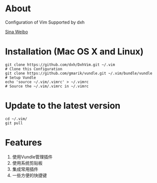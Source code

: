 # About 
Configuration of Vim Supported by dxh

[Sina Weibo](http://weibo.com/survivordeng/profile?rightmod=1&wvr=5&mod=personinfo)

# Installation (Mac OS X and Linux)
    
    git clone https://github.com/dxh/DxhVim.git ~/.vim                      # Clone this Configuration
    git clone https://github.com/gmarik/vundle.git ~/.vim/bundle/vundle     # Setup Vundle
    echo 'source ~/.vim/.vimrc' > ~/.vimrc                                  # Source the ~/.vim/.vimrc in ~/.vimrc

# Update to the latest version
    
    cd ~/.vim/
    git pull

# Features
1. 使用Vundle管理插件
2. 使用系统剪贴板
3. 集成常用插件
4. 一些方便的快捷键


